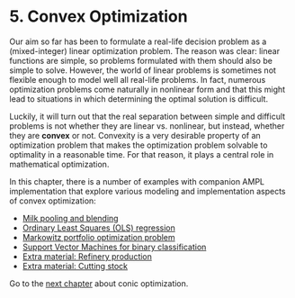 # 5. Convex Optimization

Our aim so far has been to formulate a real-life decision problem as a (mixed-integer) linear optimization problem. The reason was clear: linear functions are simple, so problems formulated with them should also be simple to solve. However, the world of linear problems is sometimes not flexible enough to model well all real-life problems. In fact, numerous optimization problems come naturally in nonlinear form and that this might lead to situations in which determining the optimal solution is difficult. 

Luckily, it will turn out that the real separation between simple and difficult problems is not whether they are linear vs. nonlinear, but instead, whether they are **convex** or not. Convexity is a very desirable property of an optimization problem that makes the optimization problem solvable to optimality in a reasonable time. For that reason, it plays a central role in mathematical optimization.

In this chapter, there is a number of examples with companion AMPL implementation that explore various modeling and implementation aspects of convex optimization:

* [Milk pooling and blending](milk-pooling.ipynb)
* [Ordinary Least Squares (OLS) regression](ols-regression.ipynb)
* [Markowitz portfolio optimization problem](markowitz_portfolio.ipynb)
* [Support Vector Machines for binary classification](svm.ipynb)
* [Extra material: Refinery production](refinery-production.ipynb)
* [Extra material: Cutting stock](cutting-stock.ipynb)

Go to the [next chapter](../06/06.00.md) about conic optimization.
